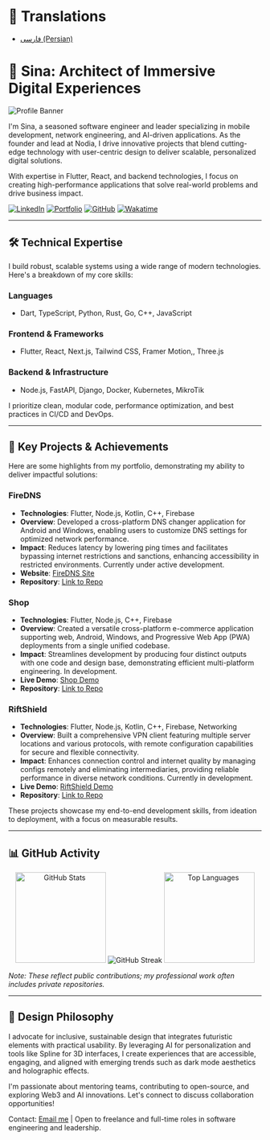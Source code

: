 
# 📖 Translations
- [فارسی (Persian)](./README-fa.markdown)
# 🌌 Sina: Architect of Immersive Digital Experiences

![Profile Banner](https://media.giphy.com/media/v1.Y2lkPTc5MGI3NjExZTBhZmQ3YzE3M2QyOGZiZTg1YzVhNDVhZmM3MDI5M2U2YzA4MjUzMiZlcD12MV9pbnRlcm5hbF9naWZfYnlfaWQmY3Q9Zw/3o7bu3XilJ5BOiSGic/giphy.gif)

I'm Sina, a seasoned software engineer and leader specializing in mobile development, network engineering, and AI-driven applications. As the founder and lead at Nodia, I drive innovative projects that blend cutting-edge technology with user-centric design to deliver scalable, personalized digital solutions.

With expertise in Flutter, React, and backend technologies, I focus on creating high-performance applications that solve real-world problems and drive business impact.

[![LinkedIn](https://img.shields.io/badge/LinkedIn-0077B5?style=flat-square&logo=linkedin&logoColor=white)](https://linkedin.com/in/isina-nej)
[![Portfolio](https://img.shields.io/badge/Portfolio-FF2E63?style=flat-square&logo=vercel&logoColor=white)](https://isina-nej.vercel.app)
[![GitHub](https://img.shields.io/badge/GitHub-181717?style=flat-square&logo=github&logoColor=white)](https://github.com/isina-nej)
[![Wakatime](https://wakatime.com/badge/user/isina_nej.svg)](https://wakatime.com/@isina_nej)

---

## 🛠️ Technical Expertise

I build robust, scalable systems using a wide range of modern technologies. Here's a breakdown of my core skills:

### Languages
- Dart, TypeScript, Python, Rust, Go, C++, JavaScript

### Frontend & Frameworks
- Flutter, React, Next.js, Tailwind CSS, Framer Motion,, Three.js

### Backend & Infrastructure
- Node.js, FastAPI, Django, Docker, Kubernetes, MikroTik


I prioritize clean, modular code, performance optimization, and best practices in CI/CD and DevOps.

---

## 🌟 Key Projects & Achievements

Here are some highlights from my portfolio, demonstrating my ability to deliver impactful solutions:
### FireDNS
- **Technologies**: Flutter, Node.js, Kotlin, C++, Firebase
- **Overview**: Developed a cross-platform DNS changer application for Android and Windows, enabling users to customize DNS settings for optimized network performance.
- **Impact**: Reduces latency by lowering ping times and facilitates bypassing internet restrictions and sanctions, enhancing accessibility in restricted environments. Currently under active development.
- **Website**: [FireDNS Site](https://fire-dns.ir)
- **Repository**: [Link to Repo](https://github.com/isina-nej/Firedns)

### Shop
- **Technologies**: Flutter, Node.js, C++, Firebase
- **Overview**: Created a versatile cross-platform e-commerce application supporting web, Android, Windows, and Progressive Web App (PWA) deployments from a single unified codebase.
- **Impact**: Streamlines development by producing four distinct outputs with one code and design base, demonstrating efficient multi-platform engineering. In development.
- **Live Demo**: [Shop Demo](https://shop.isina-nej.ir)
- **Repository**: [Link to Repo](https://github.com/isina-nej/shop)

### RiftShield
- **Technologies**: Flutter, Node.js, Kotlin, C++, Firebase, Networking
- **Overview**: Built a comprehensive VPN client featuring multiple server locations and various protocols, with remote configuration capabilities for secure and flexible connectivity.
- **Impact**: Enhances connection control and internet quality by managing configs remotely and eliminating intermediaries, providing reliable performance in diverse network conditions. Currently in development.
- **Live Demo**: [RiftShield Demo](https://riftshield.isina-nej.ir)
- **Repository**: [Link to Repo](https://github.com/isina-nej/riftshield)

These projects showcase my end-to-end development skills, from ideation to deployment, with a focus on measurable results.

---

## 📊 GitHub Activity

<div align="center">
  <img src="https://github-readme-stats.vercel.app/api?username=isina-nej&show_icons=true&theme=transparent&hide_border=true&title_color=FF2E63&text_color=FFFFFF&icon_color=FF2E63" alt="GitHub Stats" height="180"/>
  <img src="https://github-readme-streak-stats.herokuapp.com?user=isina-nej&theme=transparent&hide_border=true&background=0D1117&stroke=FF2E63&ring=FF2E63&fire=FF2E63&currStreakNum=FF2E63&sideNums=FF2E63&currStreakLabel=FF2E63&sideLabels=FF2E63" alt="GitHub Streak" />
  <img src="https://github-readme-stats.vercel.app/api/top-langs/?username=isina-nej&layout=compact&langs_count=10&theme=transparent&hide_border=true&title_color=FF2E63&text_color=FFFFFF" alt="Top Languages" height="180"/>
</div>

*Note: These reflect public contributions; my professional work often includes private repositories.*

---

## 🎨 Design Philosophy

I advocate for inclusive, sustainable design that integrates futuristic elements with practical usability. By leveraging AI for personalization and tools like Spline for 3D interfaces, I create experiences that are accessible, engaging, and aligned with emerging trends such as dark mode aesthetics and holographic effects.

I'm passionate about mentoring teams, contributing to open-source, and exploring Web3 and AI innovations. Let's connect to discuss collaboration opportunities!

Contact: [Email me](mailto:sina.nejadhoseini@gmail.com) | Open to freelance and full-time roles in software engineering and leadership.

